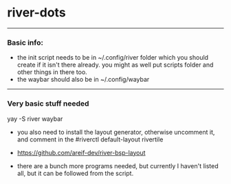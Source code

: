 # river-dots
---
### Basic info:
- the init script needs to be in ~/.config/river folder which you should create if it isn't there already. you might as well put scripts folder and other things in there too.
- the waybar should also be in ~/.config/waybar

---
### Very basic stuff needed
yay -S river waybar

- you also need to install the layout generator, otherwise uncomment it, and comment in the #riverctl default-layout rivertile
- https://github.com/areif-dev/river-bsp-layout

- there are a bunch more programs needed, but currently I haven't listed all, but it can be followed from the script.
